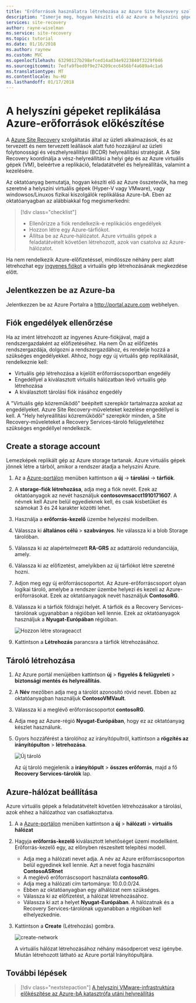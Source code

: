 ```yaml
---
title: "Erőforrások használatra létrehozása az Azure Site Recovery szolgáltatással |} Microsoft Docs"
description: "Ismerje meg, hogyan készíti elő az Azure a helyszíni gépeket az Azure Site Recovery szolgáltatással a replikációhoz."
services: site-recovery
author: rayne-wiselman
ms.service: site-recovery
ms.topic: tutorial
ms.date: 01/16/2018
ms.author: raynew
ms.custom: MVC
ms.openlocfilehash: 63290127b298efced14ad34e9223840f3229f046
ms.sourcegitcommit: 7edfa9fbed0f9e274209cec6456bf4a689a4c1a6
ms.translationtype: MT
ms.contentlocale: hu-HU
ms.lasthandoff: 01/17/2018
---
```

# <a name="prepare-azure-resources-for-replication-of-on-premises-machines"></a>A helyszíni gépeket replikálása Azure-erőforrások előkészítése

A [Azure Site Recovery](site-recovery-overview.md) szolgáltatás által az üzleti alkalmazások, és az tervezett és nem tervezett leállások alatt futó hozzájárul az üzleti folytonossági és vészhelyreállítási (BCDR) helyreállítási stratégiát. A Site Recovery koordinálja a vész-helyreállítási a helyi gép és az Azure virtuális gépek (VM), beleértve a replikáció, feladatátvétel és helyreállítás, valamint a kezelésére.

Az oktatóanyag bemutatja, hogyan készíti elő az Azure összetevők, ha meg szeretné a helyszíni virtuális gépek (Hyper-V vagy VMware), vagy windowsos/Linuxos fizikai kiszolgálók replikálása Azure-bA. Eben az oktatóanyagban az alábbiakkal fog megismerkedni:

> [!div class="checklist"]
> * Ellenőrizze a fiók rendelkezik-e replikációs engedélyek
> * Hozzon létre egy Azure-tárfiókot.
> * Állítsa be az Azure-hálózatot. Azure virtuális gépek a feladatátvételt követően létrehozott, azok van csatolva az Azure-hálózatot.

Ha nem rendelkezik Azure-előfizetéssel, mindössze néhány perc alatt létrehozhat egy [ingyenes fiókot](https://azure.microsoft.com/pricing/free-trial/) a virtuális gép létrehozásának megkezdése előtt.

## <a name="log-in-to-azure"></a>Jelentkezzen be az Azure-ba

Jelentkezzen be az Azure Portalra a http://portal.azure.com webhelyen.

## <a name="verify-account-permissions"></a>Fiók engedélyek ellenőrzése

Ha az imént létrehozott az ingyenes Azure-fiókjával, majd a rendszergazdaként az előfizetéséhez. Ha nem Ön az előfizetés rendszergazdája, dolgozni a rendszergazdához, és rendelje hozzá a szükséges engedélyekkel. Ahhoz, hogy egy új virtuális gép replikálását, rendelkeznie kell:

- Virtuális gép létrehozása a kijelölt erőforráscsoportban engedély
- Engedéllyel a kiválasztott virtuális hálózatban lévő virtuális gép létrehozása
- A kiválasztott tárolási fiók írásához engedély

A "Virtuális gép közreműködő" beépített szerepkör tartalmazza azokat az engedélyeket. Azure Site Recovery-műveleteket kezelése engedéllyel is kell. A "Hely helyreállítási közreműködői" szerepkör minden, a Site Recovery-műveleteket a Recovery Services-tároló felügyeletéhez szükséges engedéllyel rendelkezik.

## <a name="create-a-storage-account"></a>Create a storage account

Lemezképek replikált gép az Azure storage tartanak. Azure virtuális gépek jönnek létre a tárból, amikor a rendszer átadja a helyszíni Azure.

1. Az a [Azure-portálon](https://portal.azure.com) menüben kattintson a **új** -> **tárolási** -> **tárfiók**.
2. A **storage-fiók létrehozása**, adja meg a fiók nevét. Ezek az oktatóanyagok az nevét használjuk **contosovmsacct1910171607**. A névnek kell Azure belül egyedieknek kell, és csak kisbetűket és számokat 3 és 24 karakter közötti lehet.
3. Használja a **erőforrás-kezelő** üzembe helyezési modellben.
4. Válassza ki **általános célú** > **szabványos**. Ne válassza ki a blob Storage tárolóban.
5. Válassza ki az alapértelmezett **RA-GRS** az adattároló redundanciája, amely.
6. Válassza ki az előfizetést, amelyikben az új tárfiókot létre szeretné hozni.
7. Adjon meg egy új erőforráscsoportot. Az Azure-erőforráscsoport olyan logikai tároló, amelybe a rendszer üzembe helyezi és kezeli az Azure-erőforrásokat. Ezek az oktatóanyagok nevét használjuk **ContosoRG**.
8. Válassza ki a tárfiók földrajzi helyét. A tárfiók és a Recovery Services-tárolónak ugyanabban a régióban kell lennie. Ezek az oktatóanyagok használjuk a **Nyugat-Európában** régióban.

   ![Hozzon létre storageacct](media/tutorial-prepare-azure/create-storageacct.png)

9. Kattintson a **Létrehozás** parancsra a tárfiók létrehozásához.

## <a name="create-a-vault"></a>Tároló létrehozása

1. Az Azure portál menüjében kattintson **új** > **figyelés & felügyeleti** >
    **biztonsági mentés és helyreállítás**.
2. A **Név** mezőben adja meg a tárolót azonosító rövid nevet. Ebben az oktatóanyagban használjuk **ContosoVMVault**.
3. Válassza ki a meglévő erőforráscsoportot **contosoRG**.
4. Adja meg az Azure-régió **Nyugat-Európában**, hogy ez az oktatóanyag készlet használunk.
5. Gyors hozzáférést a tárolóhoz az irányítópultról, kattintson a **rögzítés az irányítópulton** > **létrehozása**.

   ![Új tároló](./media/tutorial-prepare-azure/new-vault-settings.png)

   Az új tároló megjelenik a **irányítópult** > **összes erőforrás**, majd a fő **Recovery Services-tárolók** lap.

## <a name="set-up-an-azure-network"></a>Azure-hálózat beállítása

Azure virtuális gépek a feladatátvételt követően létrehozásakor a tárolási, azok ehhez a hálózathoz van csatlakoztatva.

1. A a [Azure-portálon](https://portal.azure.com) menüben kattintson a **új** > **hálózati** >
    **virtuális hálózat**
2. Hagyja **erőforrás-kezelő** kiválasztott lehetőséget üzemi modellként. Erőforrás-kezelő egy, az előnyben részesített telepítési modell.
   - Adja meg a hálózati nevet adja. A név az Azure erőforráscsoporton belül egyedinek kell lennie. Azt a nevet fogja használni **ContosoASRnet**
   - A meglévő erőforráscsoport használata **contosoRG**.
   - Adja meg a hálózati cím tartománya: 10.0.0.0/24.
   - Ebben az oktatóanyagban egy alhálózat nem szükséges.
   - Válassza ki az előfizetést, a hálózat létrehozásához.
   - Válassza ki azt a helyet **Nyugat-Európában**. A hálózatnak és a Recovery Services-tárolónak ugyanabban a régióban kell elhelyezkednie.
3. Kattintson a **Create** (Létrehozás) gombra.

   ![create-network](media/tutorial-prepare-azure/create-network.png)

   A virtuális hálózat létrehozásához néhány másodpercet vesz igénybe. Miután létrehozott látható az Azure portál Irányítópultjára.

## <a name="next-steps"></a>További lépések

> [!div class="nextstepaction"]
> [A helyszíni VMware-infrastruktúra előkészítése az Azure-bA katasztrófa utáni helyreállítás](tutorial-prepare-on-premises-vmware.md)
